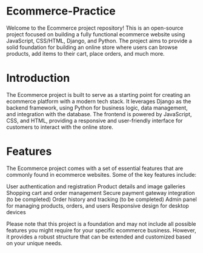 # Ecommerce-Practice
Welcome to the Ecommerce project repository! 
This is an open-source project focused on building a fully functional ecommerce website using JavaScript, CSS/HTML, Django, and Python. 
The project aims to provide a solid foundation for building an online store where users can browse products, add items to their cart, place orders, and much more.

# Introduction
The Ecommerce project is built to serve as a starting point for creating an ecommerce platform with a modern tech stack. 
It leverages Django as the backend framework, using Python for business logic, data management, and integration with the database. 
The frontend is powered by JavaScript, CSS, and HTML, providing a responsive and user-friendly interface for customers to interact with the online store.

# Features
The Ecommerce project comes with a set of essential features that are commonly found in ecommerce websites. Some of the key features include:

User authentication and registration
Product details and image galleries
Shopping cart and order management
Secure payment gateway integration (to be completed)
Order history and tracking (to be completed)
Admin panel for managing products, orders, and users
Responsive design for desktop devices

Please note that this project is a foundation and may not include all possible features you might require for your specific ecommerce business. 
However, it provides a robust structure that can be extended and customized based on your unique needs.



